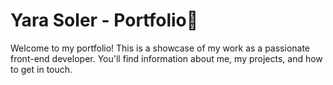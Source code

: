 # Yara Soler - Portfolio🚀
Welcome to my portfolio! This is a showcase of my work as a passionate front-end developer. You'll find information about me, my projects, and how to get in touch.
